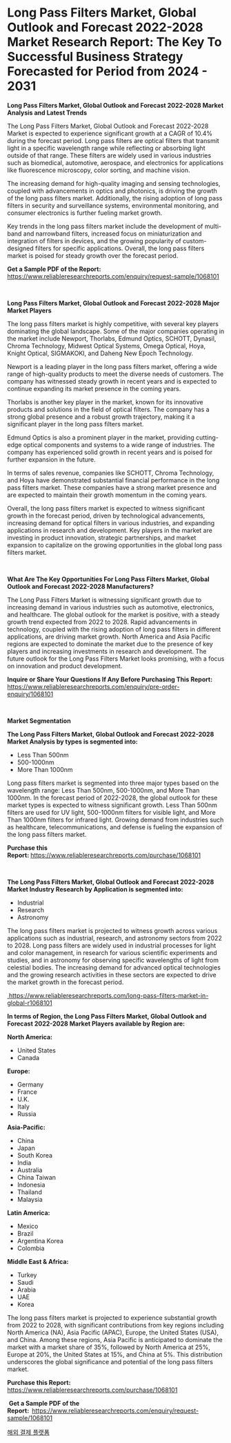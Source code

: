<p><h1>Long Pass Filters Market, Global Outlook and Forecast 2022-2028 Market Research Report: The Key To Successful Business Strategy Forecasted for Period from 2024 - 2031</h1></p><p><strong>Long Pass Filters Market, Global Outlook and Forecast 2022-2028 Market Analysis and Latest Trends</strong></p>
<p><p>The Long Pass Filters Market, Global Outlook and Forecast 2022-2028 Market is expected to experience significant growth at a CAGR of 10.4% during the forecast period. Long pass filters are optical filters that transmit light in a specific wavelength range while reflecting or absorbing light outside of that range. These filters are widely used in various industries such as biomedical, automotive, aerospace, and electronics for applications like fluorescence microscopy, color sorting, and machine vision.</p><p>The increasing demand for high-quality imaging and sensing technologies, coupled with advancements in optics and photonics, is driving the growth of the long pass filters market. Additionally, the rising adoption of long pass filters in security and surveillance systems, environmental monitoring, and consumer electronics is further fueling market growth.</p><p>Key trends in the long pass filters market include the development of multi-band and narrowband filters, increased focus on miniaturization and integration of filters in devices, and the growing popularity of custom-designed filters for specific applications. Overall, the long pass filters market is poised for steady growth over the forecast period.</p></p>
<p><strong>Get a Sample PDF of the Report:&nbsp;</strong> <a href="https://www.reliableresearchreports.com/enquiry/request-sample/1068101">https://www.reliableresearchreports.com/enquiry/request-sample/1068101</a></p>
<p>&nbsp;</p>
<p><strong>Long Pass Filters Market, Global Outlook and Forecast 2022-2028 Major Market Players</strong></p>
<p><p>The long pass filters market is highly competitive, with several key players dominating the global landscape. Some of the major companies operating in the market include Newport, Thorlabs, Edmund Optics, SCHOTT, Dynasil, Chroma Technology, Midwest Optical Systems, Omega Optical, Hoya, Knight Optical, SIGMAKOKI, and Daheng New Epoch Technology.</p><p>Newport is a leading player in the long pass filters market, offering a wide range of high-quality products to meet the diverse needs of customers. The company has witnessed steady growth in recent years and is expected to continue expanding its market presence in the coming years.</p><p>Thorlabs is another key player in the market, known for its innovative products and solutions in the field of optical filters. The company has a strong global presence and a robust growth trajectory, making it a significant player in the long pass filters market.</p><p>Edmund Optics is also a prominent player in the market, providing cutting-edge optical components and systems to a wide range of industries. The company has experienced solid growth in recent years and is poised for further expansion in the future.</p><p>In terms of sales revenue, companies like SCHOTT, Chroma Technology, and Hoya have demonstrated substantial financial performance in the long pass filters market. These companies have a strong market presence and are expected to maintain their growth momentum in the coming years.</p><p>Overall, the long pass filters market is expected to witness significant growth in the forecast period, driven by technological advancements, increasing demand for optical filters in various industries, and expanding applications in research and development. Key players in the market are investing in product innovation, strategic partnerships, and market expansion to capitalize on the growing opportunities in the global long pass filters market.</p></p>
<p>&nbsp;</p>
<p><strong>What Are The Key Opportunities For Long Pass Filters Market, Global Outlook and Forecast 2022-2028 Manufacturers?</strong></p>
<p><p>The Long Pass Filters Market is witnessing significant growth due to increasing demand in various industries such as automotive, electronics, and healthcare. The global outlook for the market is positive, with a steady growth trend expected from 2022 to 2028. Rapid advancements in technology, coupled with the rising adoption of long pass filters in different applications, are driving market growth. North America and Asia Pacific regions are expected to dominate the market due to the presence of key players and increasing investments in research and development. The future outlook for the Long Pass Filters Market looks promising, with a focus on innovation and product development.</p></p>
<p><strong>Inquire or Share Your Questions If Any Before Purchasing This Report:</strong> <a href="https://www.reliableresearchreports.com/enquiry/pre-order-enquiry/1068101">https://www.reliableresearchreports.com/enquiry/pre-order-enquiry/1068101</a></p>
<p>&nbsp;</p>
<p><strong>Market Segmentation</strong></p>
<p><strong>The Long Pass Filters Market, Global Outlook and Forecast 2022-2028 Market Analysis by types is segmented into:</strong></p>
<p><ul><li>Less Than 500nm</li><li>500-1000nm</li><li>More Than 1000nm</li></ul></p>
<p><p>Long pass filters market is segmented into three major types based on the wavelength range: Less Than 500nm, 500-1000nm, and More Than 1000nm. In the forecast period of 2022-2028, the global outlook for these market types is expected to witness significant growth. Less Than 500nm filters are used for UV light, 500-1000nm filters for visible light, and More Than 1000nm filters for infrared light. Growing demand from industries such as healthcare, telecommunications, and defense is fueling the expansion of the long pass filters market.</p></p>
<p><strong>Purchase this Report:&nbsp;</strong><a href="https://www.reliableresearchreports.com/purchase/1068101">https://www.reliableresearchreports.com/purchase/1068101</a></p>
<p>&nbsp;</p>
<p><strong>The Long Pass Filters Market, Global Outlook and Forecast 2022-2028 Market Industry Research by Application is segmented into:</strong></p>
<p><ul><li>Industrial</li><li>Research</li><li>Astronomy</li></ul></p>
<p><p>The long pass filters market is projected to witness growth across various applications such as industrial, research, and astronomy sectors from 2022 to 2028. Long pass filters are widely used in industrial processes for light and color management, in research for various scientific experiments and studies, and in astronomy for observing specific wavelengths of light from celestial bodies. The increasing demand for advanced optical technologies and the growing research activities in these sectors are expected to drive the market growth in the forecast period.</p></p>
<p><a href="https://www.reliableresearchreports.com/long-pass-filters-market-in-global-r1068101">&nbsp;https://www.reliableresearchreports.com/long-pass-filters-market-in-global-r1068101</a></p>
<p><strong>In terms of Region, the Long Pass Filters Market, Global Outlook and Forecast 2022-2028 Market Players available by Region are:</strong></p>
<p>
    <p> <strong> North America: </strong>
        <ul>
            <li>United States</li>
            <li>Canada</li>
        </ul>
        </p> 
    <p> <strong> Europe: </strong>
        <ul>
            <li>Germany</li>
            <li>France</li>
            <li>U.K.</li>
            <li>Italy</li>
            <li>Russia</li>
        </ul>
        </p> 
    <p> <strong> Asia-Pacific: </strong>
        <ul>
            <li>China</li>
            <li>Japan</li>
            <li>South Korea</li>
            <li>India</li>
            <li>Australia</li>
            <li>China Taiwan</li>
            <li>Indonesia</li>
            <li>Thailand</li>
            <li>Malaysia</li>
        </ul>
        </p> 
    <p> <strong> Latin America: </strong>
        <ul>
            <li>Mexico</li>
            <li>Brazil</li>
            <li>Argentina Korea</li>
            <li>Colombia</li>
        </ul>
        </p> 
    <p> <strong> Middle East & Africa: </strong>
        <ul>
            <li>Turkey</li>
            <li>Saudi</li>
            <li>Arabia</li>
            <li>UAE</li>
            <li>Korea</li>
        </ul>
    </p>
    </p>
<p><p>The long pass filters market is projected to experience substantial growth from 2022 to 2028, with significant contributions from key regions including North America (NA), Asia Pacific (APAC), Europe, the United States (USA), and China. Among these regions, Asia Pacific is anticipated to dominate the market with a market share of 35%, followed by North America at 25%, Europe at 20%, the United States at 15%, and China at 5%. This distribution underscores the global significance and potential of the long pass filters market.</p></p>
<p><strong>Purchase this Report: </strong><a href="https://www.reliableresearchreports.com/purchase/1068101">https://www.reliableresearchreports.com/purchase/1068101</a></p>
<p>&nbsp;<strong>Get a Sample PDF of the Report:&nbsp;&nbsp;</strong><a href="https://www.reliableresearchreports.com/enquiry/request-sample/1068101">https://www.reliableresearchreports.com/enquiry/request-sample/1068101</a></p>
<p><strong></strong></p>
<p><p><a href="https://github.com/mpodehpw07370073/Market-Research-Report-List-2/blob/main/858707280246.md">해외 결제 플랫폼</a></p></p>